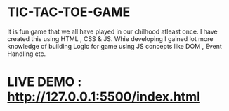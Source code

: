 # TIC-TAC-TOE-GAME
It is fun game that we all have played in our chilhood atleast once. I have created this using HTML , CSS &amp; JS. Whie developing I gained lot more knowledge of building Logic for game using JS concepts like DOM , Event Handling etc.
# LIVE DEMO : http://127.0.0.1:5500/index.html
